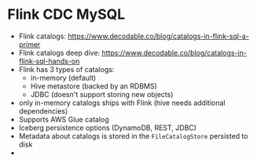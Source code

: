 Flink CDC MySQL
===

- Flink catalogs: https://www.decodable.co/blog/catalogs-in-flink-sql-a-primer
- Flink catalogs deep dive: https://www.decodable.co/blog/catalogs-in-flink-sql-hands-on
- Flink has 3 types of catalogs:
    - in-memory (default)
    - Hive metastore (backed by an RDBMS)
    - JDBC (doesn't support storing new objects)
- only in-memory catalogs ships with Flink (hive needs additional dependencies)
- Supports AWS Glue catalog
- Iceberg persistence options (DynamoDB, REST, JDBC)
- Metadata about catalogs is stored in the `FileCatalogStore` persisted to disk
- 
